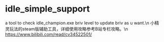 # idle_simple_support
a tool to check idle_champion.exe briv level to update briv as u want.\n
小精灵玩法的steam版辅助工具，详细使用攻略参考B站专栏攻略。\n
https://www.bilibili.com/read/cv34522501/
